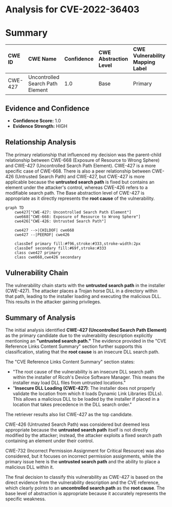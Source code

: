# Analysis for CVE-2022-36403

# Summary
| CWE ID  | CWE Name                                                    | Confidence | CWE Abstraction Level | CWE Vulnerability Mapping Label | CWE-Vulnerability Mapping Notes |
| :------- | :---------------------------------------------------------- | :--------- | :---------------------- | :------------------------------ | :------------------------------ |
| CWE-427 | Uncontrolled Search Path Element                            | 1.0        | Base                    | Primary                         | Allowed                       |

## Evidence and Confidence

*   **Confidence Score:** 1.0
*   **Evidence Strength:** HIGH

## Relationship Analysis
The primary relationship that influenced my decision was the parent-child relationship between CWE-668 (Exposure of Resource to Wrong Sphere) and CWE-427 (Uncontrolled Search Path Element). CWE-427 is a more specific case of CWE-668. There is also a peer relationship between CWE-426 (Untrusted Search Path) and CWE-427, but CWE-427 is more applicable because the **untrusted search path** is fixed but contains an element under the attacker's control, whereas CWE-426 refers to a modifiable search path. The Base abstraction level of CWE-427 is appropriate as it directly represents the **root cause** of the vulnerability.

```mermaid
graph TD
    cwe427["CWE-427: Uncontrolled Search Path Element"]
    cwe668["CWE-668: Exposure of Resource to Wrong Sphere"]
    cwe426["CWE-426: Untrusted Search Path"]

    cwe427 -->|CHILDOF| cwe668
    cwe427 --|PEEROF| cwe426

    classDef primary fill:#f96,stroke:#333,stroke-width:2px
    classDef secondary fill:#69f,stroke:#333
    class cwe427 primary
    class cwe668,cwe426 secondary
```

## Vulnerability Chain
The vulnerability chain starts with the **untrusted search path** in the installer (CWE-427). The attacker places a Trojan horse DLL in a directory within that path, leading to the installer loading and executing the malicious DLL. This results in the attacker gaining privileges.

## Summary of Analysis
The initial analysis identified **CWE-427 (Uncontrolled Search Path Element)** as the primary candidate due to the vulnerability description explicitly mentioning an **"untrusted search path."** The evidence provided in the "CVE Reference Links Content Summary" section further supports this classification, stating that the **root cause** is an insecure DLL search path.

The "CVE Reference Links Content Summary" section states:

*   "The root cause of the vulnerability is an insecure DLL search path within the installer of Ricoh's Device Software Manager. This means the installer may load DLL files from untrusted locations."
*   "**Insecure DLL Loading (CWE-427)**: The installer does not properly validate the location from which it loads Dynamic Link Libraries (DLLs). This allows a malicious DLL to be loaded by the installer if placed in a location that takes precedence in the DLL search order."

The retriever results also list CWE-427 as the top candidate.

CWE-426 (Untrusted Search Path) was considered but deemed less appropriate because the **untrusted search path** itself is not directly modified by the attacker; instead, the attacker exploits a fixed search path containing an element under their control.

CWE-732 (Incorrect Permission Assignment for Critical Resource) was also considered, but it focuses on incorrect permission assignments, while the primary issue here is the **untrusted search path** and the ability to place a malicious DLL within it.

The final decision to classify this vulnerability as CWE-427 is based on the direct evidence from the vulnerability description and the CVE reference, which clearly points to an **uncontrolled search path** as the **root cause**. The base level of abstraction is appropriate because it accurately represents the specific weakness.